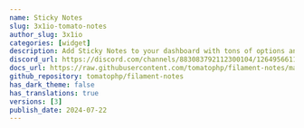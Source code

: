 ```yaml
---
name: Sticky Notes
slug: 3x1io-tomato-notes
author_slug: 3x1io
categories: [widget]
description: Add Sticky Notes to your dashboard with tons of options and style.
discord_url: https://discord.com/channels/883083792112300104/1264956611470954497
docs_url: https://raw.githubusercontent.com/tomatophp/filament-notes/master/README.md
github_repository: tomatophp/filament-notes
has_dark_theme: false
has_translations: true
versions: [3]
publish_date: 2024-07-22
---
```

